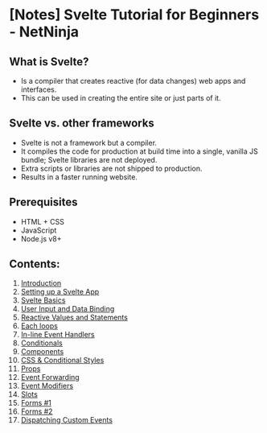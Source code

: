 # [Notes] Svelte Tutorial for Beginners - NetNinja

## What is Svelte?

- Is a compiler that creates reactive (for data changes) web apps and interfaces.
- This can be used in creating the entire site or just parts of it.

## Svelte vs. other frameworks

- Svelte is not a framework but a compiler.
- It compiles the code for production at build time into a single, vanilla JS bundle; Svelte libraries are not deployed.
- Extra scripts or libraries are not shipped to production.
- Results in a faster running website.

## Prerequisites

- HTML + CSS
- JavaScript
- Node.js v8+

## Contents: 

1. [Introduction](https://github.com/AnushaDeviR/learn-svelte/tree/main)
2. [Setting up a Svelte App](https://github.com/AnushaDeviR/learn-svelte/tree/lesson-2)
3. [Svelte Basics](https://github.com/AnushaDeviR/learn-svelte/tree/lesson-3)
4. [User Input and Data Binding](https://github.com/AnushaDeviR/learn-svelte/tree/lesson-4)
5. [Reactive Values and Statements](https://github.com/AnushaDeviR/learn-svelte/tree/lesson-5)
6. [Each loops](https://github.com/AnushaDeviR/learn-svelte/tree/lesson-6)
7. [In-line Event Handlers](https://github.com/AnushaDeviR/learn-svelte/tree/lesson-7)
8. [Conditionals](https://github.com/AnushaDeviR/learn-svelte/tree/lesson-8)
9. [Components](https://github.com/AnushaDeviR/learn-svelte/tree/lesson-9)
10. [CSS & Conditional Styles](https://github.com/AnushaDeviR/learn-svelte/tree/lesson-10)
11. [Props](https://github.com/AnushaDeviR/learn-svelte/tree/lesson-11)
12. [Event Forwarding](https://github.com/AnushaDeviR/learn-svelte/tree/lesson-12)
13. [Event Modifiers](https://github.com/AnushaDeviR/learn-svelte/tree/lesson-13)
14. [Slots](https://github.com/AnushaDeviR/learn-svelte/tree/lesson-14)
15. [Forms #1](https://github.com/AnushaDeviR/learn-svelte/tree/lesson-15)
16. [Forms #2](https://github.com/AnushaDeviR/learn-svelte/tree/lesson-16)
17. [Dispatching Custom Events](https://github.com/AnushaDeviR/learn-svelte/tree/lesson-17)

